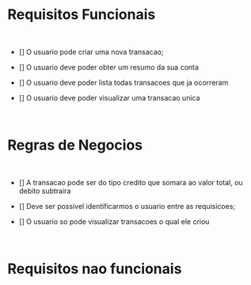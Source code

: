 # Requisitos Funcionais

<br>

- [] O usuario pode criar uma nova transacao;

- [] O usuario deve poder obter um resumo da sua conta 

- [] O usuario deve poder lista todas transacoes que ja ocorreram

- [] O usuario deve poder visualizar uma transacao unica

<br>

# Regras de Negocios

<br>

- [] A transacao pode ser do tipo credito que somara ao valor total, ou debito subtraira

- [] Deve ser possivel identificarmos o usuario entre as requisicoes;

- [] O usuario so pode visualizar transacoes o qual ele criou

<br>

# Requisitos nao funcionais



